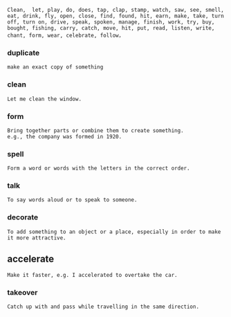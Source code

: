 	Clean,  let, play, do, does, tap, clap, stamp, watch, saw, see, smell, eat, drink, fly, open, close, find, found, hit, earn, make, take, turn off, turn on, drive, speak, spoken, manage, finish, work, try, buy, bought, fishing, carry, catch, move, hit, put, read, listen, write, chant, form, wear, celebrate, follow，


### duplicate
	make an exact copy of something 
### clean
	Let me clean the window.
### form
	Bring together parts or combine them to create something.
	e.g., the company was formed in 1920.
### spell
	Form a word or words with the letters in the correct order.
### talk
	To say words aloud or to speak to someone.
### decorate
	To add something to an object or a place, especially in order to make it more attractive.

## accelerate
	Make it faster, e.g. I accelerated to overtake the car.
### takeover
	Catch up with and pass while travelling in the same direction.
